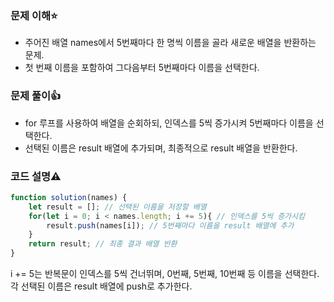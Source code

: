 ### 문제 이해⭐
+ 주어진 배열 names에서 5번째마다 한 명씩 이름을 골라 새로운 배열을 반환하는 문제.
+ 첫 번째 이름을 포함하여 그다음부터 5번째마다 이름을 선택한다.
### 문제 풀이👍
+ for 루프를 사용하여 배열을 순회하되, 인덱스를 5씩 증가시켜 5번째마다 이름을 선택한다.
+ 선택된 이름은 result 배열에 추가되며, 최종적으로 result 배열을 반환한다.
### 코드 설명⚠️
```javascript
function solution(names) {
    let result = []; // 선택된 이름을 저장할 배열
    for(let i = 0; i < names.length; i += 5){ // 인덱스를 5씩 증가시킴
        result.push(names[i]); // 5번째마다 이름을 result 배열에 추가
    }
    return result; // 최종 결과 배열 반환
}
```
i += 5는 반복문이 인덱스를 5씩 건너뛰며, 0번째, 5번째, 10번째 등 이름을 선택한다.
각 선택된 이름은 result 배열에 push로 추가한다.
